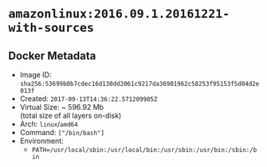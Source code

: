 # `amazonlinux:2016.09.1.20161221-with-sources`

## Docker Metadata

- Image ID: `sha256:53699b0b7cdec16d130dd2061c9217da36901962c58253f95153f5d04d2e013f`
- Created: `2017-09-13T14:36:22.571209905Z`
- Virtual Size: ~ 596.92 Mb  
  (total size of all layers on-disk)
- Arch: `linux`/`amd64`
- Command: `["/bin/bash"]`
- Environment:
  - `PATH=/usr/local/sbin:/usr/local/bin:/usr/sbin:/usr/bin:/sbin:/bin`

